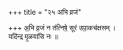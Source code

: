 +++
title = "२५ अभि व्रजं"

+++
अ॒भि व्र॒जं न त॑त्निषे॒ सूर॑ उपा॒कच॑क्षसम् ।  
यदि॑न्द्र मृ॒ळया॑सि नः ॥